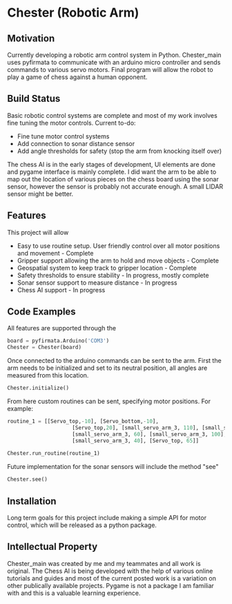 # Chester (Robotic Arm) 

## Motivation
Currently developing a robotic arm control system in Python. Chester_main uses pyfirmata to communicate with an arduino micro controller and sends commands to various servo motors. Final program will allow the robot to play a game of chess against a human opponent. 

## Build Status
Basic robotic control systems are complete and most of my work involves fine tuning the motor controls. Current to-do: 
- Fine tune motor control systems 
- Add connection to sonar distance sensor
- Add angle thresholds for safety (stop the arm from knocking itself over) 

The chess AI is in the early stages of development, UI elements are done and pygame interface is mainly complete. I did want the arm to be able to map out the location of various pieces on the chess board using the sonar sensor, however the sensor is probably not accurate enough. A small LIDAR sensor might be better. 

## Features 
This project will allow 
- Easy to use routine setup. User friendly control over all motor positions and movement - Complete
- Gripper support allowing the arm to hold and move objects - Complete
- Geospatial system to keep track to gripper location - Complete
- Safety thresholds to ensure stability - In progress, mostly complete 
- Sonar sensor support to measure distance - In progress 
- Chess AI support - In progress

## Code Examples 
All features are supported through the 

```Python
board = pyfirmata.Arduino('COM3')
Chester = Chester(board)
```
Once connected to the arduino commands can be sent to the arm. First the arm needs to be initialized and set to its neutral position, all angles are measured from this location. 

```Python
Chester.initialize()
```

From here custom routines can be sent, specifying motor positions. For example: 

```Python
routine_1 = [[Servo_top,-10], [Servo_bottom,-10],
                     [Servo_top,20], [small_servo_arm_3, 110], [small_servo_top, 90], [Servo_top, 50],
                     [small_servo_arm_3, 60], [small_servo_arm_3, 100], [small_servo_top, 0],
                     [small_servo_arm_3, 40], [Servo_top, 65]]
                     
Chester.run_routine(routine_1) 
```

Future implementation for the sonar sensors will include the method "see" 

```Python
Chester.see()
```
## Installation
Long term goals for this project include making a simple API for motor control, which will be released as a python package. 

## Intellectual Property
Chester_main was created by me and my teammates and all work is original. The Chess AI is being developed with the help of various online tutorials and guides and most of the current posted work is a variation on other publically available projects. Pygame is not a package I am familiar with and this is a valuable learning experience. 






